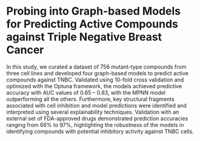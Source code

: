 # Probing into Graph-based Models for Predicting Active Compounds against Triple Negative Breast Cancer
In this study, we curated a dataset of 756 mutant-type compounds from three cell lines and developed four graph-based models to predict active compounds against TNBC. Validated using 10-fold cross validation and optimized with the Optuna framework, the models achieved predictive accuracy with AUC values of 0.65 – 0.83, with the MPNN model outperforming all the others. Furthermore, key structural fragments associated with cell inhibition and model predictions were identified and interpreted using several explainability techniques. Validation with an external set of FDA-approved drugs demonstrated prediction accuracies ranging from 66% to 97%, highlighting the robustness of the models in identifying compounds with potential inhibitory activity against TNBC cells. 

